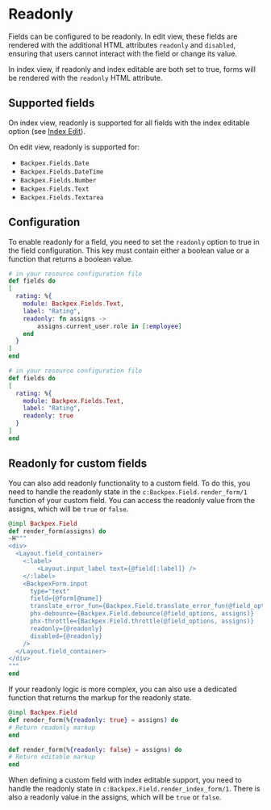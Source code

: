 # Readonly

Fields can be configured to be readonly. In edit view, these fields are rendered with the additional HTML attributes `readonly` and `disabled`, ensuring that users cannot interact with the field or change its value.

In index view, if readonly and index editable are both set to true, forms will be rendered with the `readonly` HTML attribute.

## Supported fields

On index view, readonly is supported for all fields with the index editable option (see [Index Edit](index-edit.md)).

On edit view, readonly is supported for:
- `Backpex.Fields.Date`
- `Backpex.Fields.DateTime`
- `Backpex.Fields.Number`
- `Backpex.Fields.Text`
- `Backpex.Fields.Textarea`

## Configuration

To enable readonly for a field, you need to set the `readonly` option to true in the field configuration. This key must contain either a boolean value or a function that returns a boolean value.

```elixir
# in your resource configuration file
def fields do
[
  rating: %{
    module: Backpex.Fields.Text,
    label: "Rating",
    readonly: fn assigns ->
        assigns.current_user.role in [:employee]
    end
  }
]
end
```

```elixir
# in your resource configuration file
def fields do
[
  rating: %{
    module: Backpex.Fields.Text,
    label: "Rating",
    readonly: true
  }
]
end
```

## Readonly for custom fields

You can also add readonly functionality to a custom field. To do this, you need to handle the readonly state in the `c:Backpex.Field.render_form/1` function of your custom field. You can access the readonly value from the assigns, which will be `true` or `false`.

```elixir
@impl Backpex.Field
def render_form(assigns) do
~H"""
<div>
  <Layout.field_container>
    <:label>
        <Layout.input_label text={@field[:label]} />
    </:label>
    <BackpexForm.input
      type="text"
      field={@form[@name]}
      translate_error_fun={Backpex.Field.translate_error_fun(@field_options, assigns)}
      phx-debounce={Backpex.Field.debounce(@field_options, assigns)}
      phx-throttle={Backpex.Field.throttle(@field_options, assigns)}
      readonly={@readonly}
      disabled={@readonly}
    />
  </Layout.field_container>
</div>
"""
end
```

If your readonly logic is more complex, you can also use a dedicated function that returns the markup for the readonly state.

```elixir
@impl Backpex.Field
def render_form(%{readonly: true} = assigns) do
# Return readonly markup
end

def render_form(%{readonly: false} = assigns) do
# Return editable markup
end
```

When defining a custom field with index editable support, you need to handle the readonly state in `c:Backpex.Field.render_index_form/1`. There is also a readonly value in the assigns, which will be `true` or `false`.
